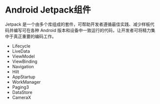 # Android Jetpack组件

Jetpack 是一个由多个库组成的套件，可帮助开发者遵循最佳实践、减少样板代码并编写可在各种 Android 版本和设备中一致运行的代码，让开发者可将精力集中于真正重要的编码工作。

- Lifecycle
- LiveData
- ViewModel
- ViewBinding
- Navigation
- Hilt
- AppStartup
- WorkManager
- Paging3
- DataStore
- CameraX
